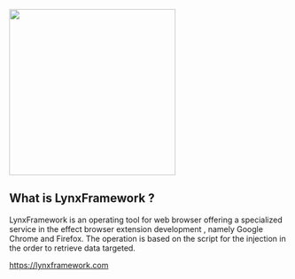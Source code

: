 <img src="http://s32.postimg.org/klkb35lx1/logo_modal.png" width="300px">

## What is LynxFramework ?

LynxFramework is an operating tool for web browser offering a specialized service in the effect browser extension development , namely Google Chrome and Firefox. The operation is based on the script for the injection in the order to retrieve data targeted.

https://lynxframework.com
